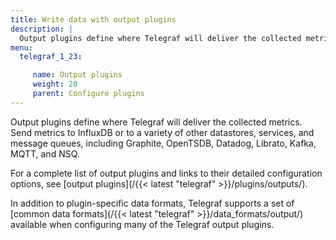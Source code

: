 ```yaml
---
title: Write data with output plugins
description: |
  Output plugins define where Telegraf will deliver the collected metrics. 
menu:
  telegraf_1_23:

     name: Output plugins
     weight: 20
     parent: Configure plugins
---
```

Output plugins define where Telegraf will deliver the collected metrics. Send metrics to InfluxDB or to a variety of other datastores, services, and message queues, including Graphite, OpenTSDB, Datadog, Librato, Kafka, MQTT, and NSQ.

For a complete list of output plugins and links to their detailed configuration options, see [output plugins](/{{< latest "telegraf" >}}/plugins/outputs/).

In addition to plugin-specific data formats, Telegraf supports a set of [common data formats](/{{< latest "telegraf" >}}/data_formats/output/) available when configuring many of the Telegraf output plugins.
